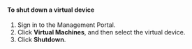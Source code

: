 #### <a name="to-shut-down-a-virtual-device"></a>To shut down a virtual device
1. Sign in to the Management Portal.
2. Click **Virtual Machines**, and then select the virtual device.
3. Click **Shutdown**.

